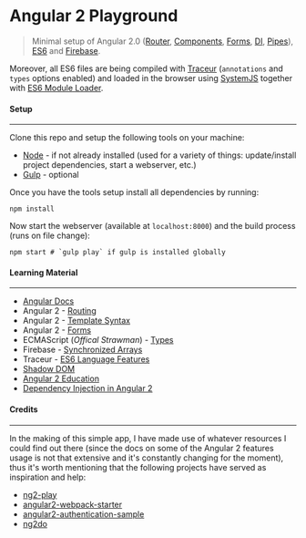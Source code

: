 # Angular 2 Playground
> Minimal setup of Angular 2.0 ([Router](https://github.com/angular/router), [Components](https://angular.io/docs/js/latest/api/annotations/Component-class.html), [Forms](https://angular.io/docs/js/latest/api/forms/), [DI](https://angular.io/docs/js/latest/api/di_annotations/), [Pipes](https://angular.io/docs/js/latest/api/pipes/Pipe-class.html)), [ES6](https://github.com/lukehoban/es6features) and [Firebase](https://firebase.com).

Moreover, all ES6 files are being compiled with [Traceur](https://github.com/google/traceur-compiler) (`annotations` and `types` options enabled) and  loaded in the browser using [SystemJS](https://github.com/systemjs/systemjs) together with [ES6 Module Loader](https://github.com/ModuleLoader/es6-module-loader).


#### Setup
----------
Clone this repo and setup the following tools on your machine:

- [Node](http://nodejs.org) - if not already installed (used for a variety of things: update/install project dependencies, start a webserver, etc.)
- [Gulp](http://gulpjs.com/) - optional

Once you have the tools setup install all dependencies by running:

```shell
npm install
```

Now start the webserver (available at `localhost:8000`) and the build process (runs on file change):

```shell
npm start # `gulp play` if gulp is installed globally
```


#### Learning Material
----------------------
- [Angular Docs](https://angular.io)
- Angular 2 - [Routing](http://blog.thoughtram.io/angularjs/2015/02/19/futuristic-routing-in-angular.html)
- Angular 2 - [Template Syntax](http://victorsavkin.com/post/119943127151/angular-2-template-syntax)
- Angular 2 - [Forms](https://ngforms.firebaseapp.com)
- ECMAScript (*Offical Strawman*) - [Types](http://wiki.ecmascript.org/doku.php?id=strawman:types&s=types)
- Firebase - [Synchronized Arrays](https://www.firebase.com/blog/2014-05-06-synchronized-arrays.html)
- Traceur - [ES6 Language Features](https://github.com/google/traceur-compiler/wiki/LanguageFeatures)
- [Shadow DOM](https://developer.mozilla.org/en-US/docs/Web/Web_Components/Shadow_DOM)
- [Angular 2 Education](https://github.com/timjacobi/angular2-education)
- [Dependency Injection in Angular 2](http://blog.thoughtram.io/angular/2015/05/18/dependency-injection-in-angular-2.html)


#### Credits
------------
In the making of this simple app, I have made use of whatever resources I could find out there (since the docs on some of the Angular 2 features usage is not that extensive and it's constantly changing for the moment), thus it's worth mentioning that the following projects have served as inspiration and help:

- [ng2-play](https://github.com/pkozlowski-opensource/ng2-play)
- [angular2-webpack-starter](https://github.com/angular-class/angular2-webpack-starter)
- [angular2-authentication-sample](https://github.com/auth0/angular2-authentication-sample)
- [ng2do](https://github.com/davideast/ng2do)